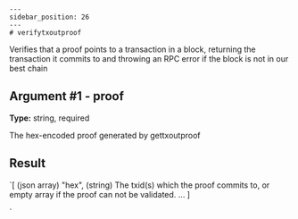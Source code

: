 
    ---
    sidebar_position: 26
    ---
    # verifytxoutproof

Verifies that a proof points to a transaction in a block, returning the transaction it commits to and throwing an RPC error if the block is not in our best chain

## Argument #1 - proof

**Type:** string, required

The hex-encoded proof generated by gettxoutproof

## Result

`[           (json array)
  "hex",    (string) The txid(s) which the proof commits to, or empty array if the proof can not be validated.
  ...
]

`